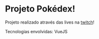 # Projeto Pokédex!

Projeto realizado através das lives na [twitch](https://twitch.com/BsantanaScalper)!

Tecnologias envolvidas:
VueJS
